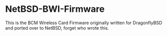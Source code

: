 # NetBSD-BWI-Firmware
This is the BCM Wireless Card Firmware originally written for DragonflyBSD and ported over to NetBSD, forget who wrote this.
